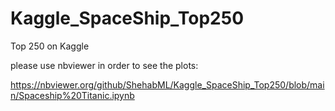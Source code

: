 # Kaggle_SpaceShip_Top250
Top 250 on Kaggle

please use nbviewer in order to see the plots:

https://nbviewer.org/github/ShehabML/Kaggle_SpaceShip_Top250/blob/main/Spaceship%20Titanic.ipynb
